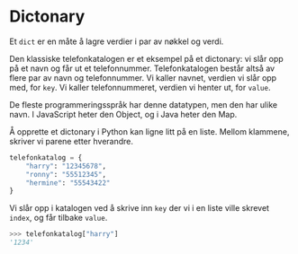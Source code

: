 # Dictonary

Et `dict` er en måte å lagre verdier i par av nøkkel og verdi.

Den klassiske telefonkatalogen er et eksempel på et dictonary: vi slår opp på et navn og får ut et telefonnummer. Telefonkatalogen består altså av flere par av navn og telefonnummer. Vi kaller navnet, verdien vi slår opp med, for `key`. Vi kaller telefonnummeret, verdien vi henter ut, for `value`. 

De fleste programmeringsspråk har denne datatypen, men den har ulike navn. I JavaScript heter den Object, og i Java heter den Map. 

Å opprette et dictonary i Python kan ligne litt på en liste. Mellom klammene, skriver vi parene etter hverandre.

```python
telefonkatalog = {
    "harry": "12345678",
    "ronny": "55512345",
    "hermine": "55543422"
}
```


Vi slår opp i katalogen ved å skrive inn `key` der vi i en liste ville skrevet `index`, og får tilbake `value`.
```python
>>> telefonkatalog["harry"]
'1234'
```